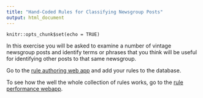```yaml
---
title: "Hand-Coded Rules for Classifying Newsgroup Posts"
output: html_document
---
```


```{r setup, include=FALSE}
knitr::opts_chunk$set(echo = TRUE)
```

In this exercise you will be asked to examine a number of vintage newsgroup posts and identify terms or phrases that you think will be useful for identifying other posts to that same newsgroup.

Go to the [rule authoring web app](https://marinchapp10.azurewebsites.net/) and add your rules to the database.

To see how the well the whole collection of rules works, go to the [rule performance webapp](https://ml4managers.shinyapps.io/evaluate_rules/).